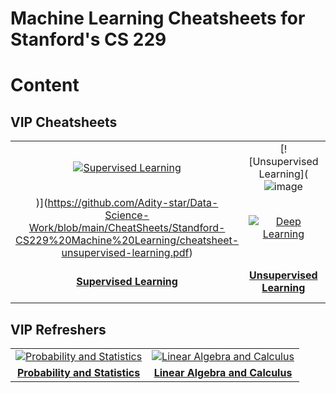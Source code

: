 # Machine Learning Cheatsheets for Stanford's CS 229

# Content

## VIP Cheatsheets
| | | | |
|:-:|:-:|:-:|:-:|
| [![Supervised Learning](https://camo.githubusercontent.com/5403a123e1930117d484073830ab46190e72040c9261ddc4598a74f44e68c782/68747470733a2f2f7374616e666f72642e6564752f7e7368657276696e652f7465616368696e672f63732d3232392f696c6c757374726174696f6e732f636f7665722f656e2d3030312e706e673f)](https://github.com/Adity-star/Data-Science-Work/blob/main/CheatSheets/Standford-CS229%20Machine%20Learning/Supervised%20Learning%20Cheatsheet.pdf) | [![Unsupervised Learning](![image](https://github.com/user-attachments/assets/0035bf05-10d3-48c2-a29c-dfaa258263f7)
)](https://github.com/Adity-star/Data-Science-Work/blob/main/CheatSheets/Standford-CS229%20Machine%20Learning/cheatsheet-unsupervised-learning.pdf) | [![Deep Learning](https://github.com/Adity-star/Data-Science-Work/raw/main/CheatSheets/Standford-CS229%20Machine%20Learning/deep-learning-thumbnail.png)](https://github.com/Adity-star/Data-Science-Work/blob/main/CheatSheets/Standford-CS229%20Machine%20Learning/deep-learning-cheatsheet.pdf) | [![Tips and Tricks](https://github.com/Adity-star/Data-Science-Work/raw/main/CheatSheets/Standford-CS229%20Machine%20Learning/tips-tricks-thumbnail.png)](https://github.com/Adity-star/Data-Science-Work/blob/main/CheatSheets/Standford-CS229%20Machine%20Learning/cheatsheet-machine-learning-tips-and-tricks.pdf) |
| **[Supervised Learning](https://github.com/Adity-star/Data-Science-Work/blob/main/CheatSheets/Standford-CS229%20Machine%20Learning/Supervised%20Learning%20Cheatsheet.pdf)** | **[Unsupervised Learning](https://github.com/Adity-star/Data-Science-Work/blob/main/CheatSheets/Standford-CS229%20Machine%20Learning/cheatsheet-unsupervised-learning.pdf)** | **[Deep Learning](https://github.com/Adity-star/Data-Science-Work/blob/main/CheatSheets/Standford-CS229%20Machine%20Learning/deep-learning-cheatsheet.pdf)** | **[Tips and Tricks](https://github.com/Adity-star/Data-Science-Work/blob/main/CheatSheets/Standford-CS229%20Machine%20Learning/cheatsheet-machine-learning-tips-and-tricks.pdf)** |

## VIP Refreshers
| | |
|:-:|:-:|
| [![Probability and Statistics](https://github.com/Adity-star/Data-Science-Work/raw/main/CheatSheets/Standford-CS229%20Machine%20Learning/probability-thumbnail.png)](https://github.com/Adity-star/Data-Science-Work/blob/main/CheatSheets/Standford-CS229%20Machine%20Learning/refresher-probabilities-statistics.pdf) | [![Linear Algebra and Calculus](https://github.com/Adity-star/Data-Science-Work/raw/main/CheatSheets/Standford-CS229%20Machine%20Learning/linear-algebra-thumbnail.png)](https://github.com/Adity-star/Data-Science-Work/blob/main/CheatSheets/Standford-CS229%20Machine%20Learning/refresher-algebra-calculus.pdf) |
| **[Probability and Statistics](https://github.com/Adity-star/Data-Science-Work/blob/main/CheatSheets/Standford-CS229%20Machine%20Learning/refresher-probabilities-statistics.pdf)** | **[Linear Algebra and Calculus](https://github.com/Adity-star/Data-Science-Work/blob/main/CheatSheets/Standford-CS229%20Machine%20Learning/refresher-algebra-calculus.pdf)** |
